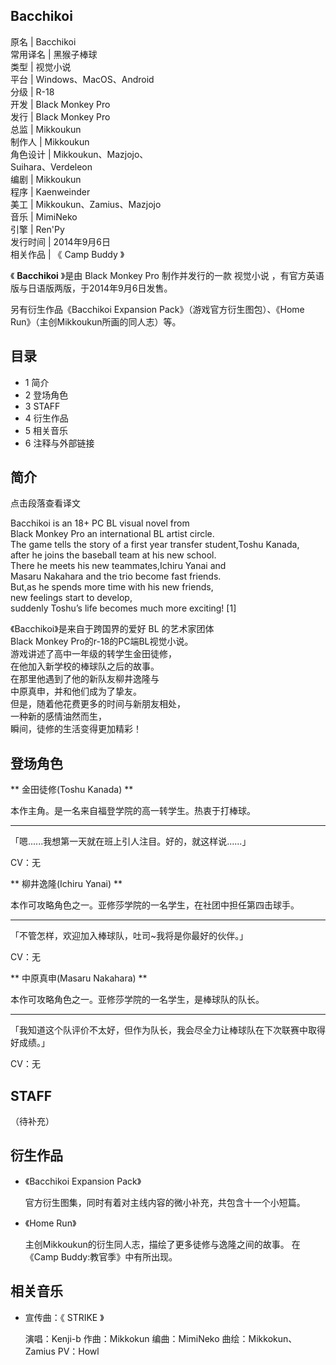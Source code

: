 Bacchikoi  
---  
原名  |  Bacchikoi   
常用译名  |  黑猴子棒球   
类型  |  视觉小说   
平台  |  Windows、MacOS、Android   
分级  |  R-18   
开发  |  Black Monkey Pro   
发行  |  Black Monkey Pro   
总监  |  Mikkoukun   
制作人  |  Mikkoukun   
角色设计  |  Mikkoukun、Mazjojo、   
Suihara、Verdeleon  
编剧  |  Mikkoukun   
程序  |  Kaenweinder   
美工  |  Mikkoukun、Zamius、Mazjojo   
音乐  |  MimiNeko   
引擎  |  Ren'Py   
发行时间  |  2014年9月6日   
相关作品  |  《  Camp Buddy  》   
  
《 **Bacchikoi** 》是由  Black Monkey Pro  制作并发行的一款  视觉小说
，有官方英语版与日语版两版，于2014年9月6日发售。

另有衍生作品《Bacchikoi Expansion Pack》（游戏官方衍生图包）、《Home Run》（主创Mikkoukun所画的同人志）等。

##  目录

  * 1  简介 
  * 2  登场角色 
  * 3  STAFF 
  * 4  衍生作品 
  * 5  相关音乐 
  * 6  注释与外部链接 

##  简介

点击段落查看译文

  

  
Bacchikoi is an 18+ PC  BL  visual novel from  
Black Monkey Pro an international BL artist circle.  
The game tells the story of a first year transfer student,Toshu Kanada,  
after he joins the baseball team at his new school.  
There he meets his new teammates,Ichiru Yanai and  
Masaru Nakahara and the trio become fast friends.  
But,as he spends more time with his new friends,  
new feelings start to develop,  
suddenly Toshu’s life becomes much more exciting!  [1]  

  

  
《Bacchikoi》是来自于跨国界的爱好  BL  的艺术家团体  
Black Monkey Pro的r-18的PC端BL视觉小说。  
游戏讲述了高中一年级的转学生金田徒修，  
在他加入新学校的棒球队之后的故事。  
在那里他遇到了他的新队友柳井逸隆与  
中原真申，并和他们成为了挚友。  
但是，随着他花费更多的时间与新朋友相处，  
一种新的感情油然而生，  
瞬间，徒修的生活变得更加精彩！  

##  登场角色

** 金田徒修(Toshu Kanada)  **

本作主角。是一名来自福登学院的高一转学生。热衷于打棒球。

* * *

「嗯......我想第一天就在班上引人注目。好的，就这样说......」

CV：无

** 柳井逸隆(Ichiru Yanai)  **

本作可攻略角色之一。亚修莎学院的一名学生，在社团中担任第四击球手。

* * *

「不管怎样，欢迎加入棒球队，吐司~我将是你最好的伙伴。」

CV：无

** 中原真申(Masaru Nakahara)  **

本作可攻略角色之一。亚修莎学院的一名学生，是棒球队的队长。

* * *

「我知道这个队评价不太好，但作为队长，我会尽全力让棒球队在下次联赛中取得好成绩。」

CV：无

##  STAFF

（待补充）

##  衍生作品

  * 《Bacchikoi Expansion Pack》 

     官方衍生图集，同时有着对主线内容的微小补充，共包含十一个小短篇。 

  * 《Home Run》 

     主创Mikkoukun的衍生同人志，描绘了更多徒修与逸隆之间的故事。  在《Camp Buddy:教官季》中有所出现。 

##  相关音乐

  * 宣传曲：《  STRIKE  》 

     演唱：Kenji-b 
     作曲：Mikkokun 
     编曲：MimiNeko 
     曲绘：Mikkokun、Zamius 
     PV：Howl 